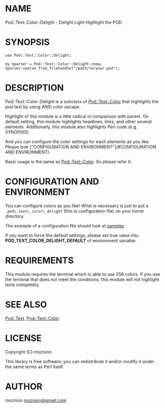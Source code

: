 # NAME

Pod::Text::Color::Delight - Delight Light Highlight the POD

# SYNOPSIS

    use Pod::Text::Color::Delight;

    my $parser = Pod::Text::Color::Delight->new;
    $parser->parse_from_filehandle("/path/to/your.pod");

# DESCRIPTION

Pod::Text::Color::Delight is a subclass of [Pod::Text::Color](http://search.cpan.org/perldoc?Pod::Text::Color) that highlights the pod text by using ANSI color escape.

Highlight of this module is a little radical in comparison with parent. On default setting, this module highlights headlines, links, and other several elements.
Additionally, this module also highlights Perl code (e.g. SYNOPSIS).

And you can configure the color settings for each elements as you like. Please look ["CONFIGURATION AND ENVIRONMENT"](#CONFIGURATION AND ENVIRONMENT).

Basic usage is the same as [Pod::Text::Color](http://search.cpan.org/perldoc?Pod::Text::Color). So please refer it.

# CONFIGURATION AND ENVIRONMENT

You can configure colors as you like!
What is necessary is just to put a `.pod\_text\_color\_delight` (this is configuration file) on your home directory.

The example of a configuration file should look at <a href="https://github.com/moznion/Pod-Text-Color-Delight/blob/master/sample/configurations">samples</a>.



If you want to force the default settings, please set true value into __POD\_TEXT\_COLOR\_DELIGHT\_DEFAULT__ of environment variable.

# REQUIREMENTS

This module requires the terminal which is able to use 256 colors. If you use the terminal that does not meet the conditions,
this module will not highlight texts completely.

# SEE ALSO

[Pod::Text](http://search.cpan.org/perldoc?Pod::Text), [Pod::Text::Color](http://search.cpan.org/perldoc?Pod::Text::Color)

# LICENSE

Copyright (C) moznion.

This library is free software; you can redistribute it and/or modify
it under the same terms as Perl itself.

# AUTHOR

moznion <moznion@gmail.com>
